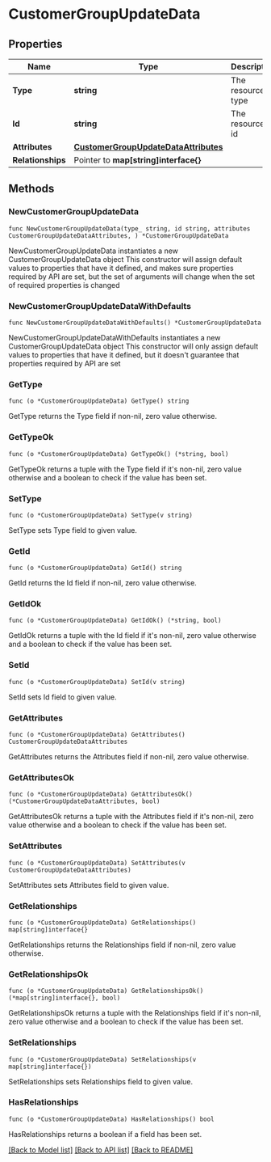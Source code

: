 # CustomerGroupUpdateData

## Properties

Name | Type | Description | Notes
------------ | ------------- | ------------- | -------------
**Type** | **string** | The resource&#39;s type | 
**Id** | **string** | The resource&#39;s id | 
**Attributes** | [**CustomerGroupUpdateDataAttributes**](CustomerGroupUpdateDataAttributes.md) |  | 
**Relationships** | Pointer to **map[string]interface{}** |  | [optional] 

## Methods

### NewCustomerGroupUpdateData

`func NewCustomerGroupUpdateData(type_ string, id string, attributes CustomerGroupUpdateDataAttributes, ) *CustomerGroupUpdateData`

NewCustomerGroupUpdateData instantiates a new CustomerGroupUpdateData object
This constructor will assign default values to properties that have it defined,
and makes sure properties required by API are set, but the set of arguments
will change when the set of required properties is changed

### NewCustomerGroupUpdateDataWithDefaults

`func NewCustomerGroupUpdateDataWithDefaults() *CustomerGroupUpdateData`

NewCustomerGroupUpdateDataWithDefaults instantiates a new CustomerGroupUpdateData object
This constructor will only assign default values to properties that have it defined,
but it doesn't guarantee that properties required by API are set

### GetType

`func (o *CustomerGroupUpdateData) GetType() string`

GetType returns the Type field if non-nil, zero value otherwise.

### GetTypeOk

`func (o *CustomerGroupUpdateData) GetTypeOk() (*string, bool)`

GetTypeOk returns a tuple with the Type field if it's non-nil, zero value otherwise
and a boolean to check if the value has been set.

### SetType

`func (o *CustomerGroupUpdateData) SetType(v string)`

SetType sets Type field to given value.


### GetId

`func (o *CustomerGroupUpdateData) GetId() string`

GetId returns the Id field if non-nil, zero value otherwise.

### GetIdOk

`func (o *CustomerGroupUpdateData) GetIdOk() (*string, bool)`

GetIdOk returns a tuple with the Id field if it's non-nil, zero value otherwise
and a boolean to check if the value has been set.

### SetId

`func (o *CustomerGroupUpdateData) SetId(v string)`

SetId sets Id field to given value.


### GetAttributes

`func (o *CustomerGroupUpdateData) GetAttributes() CustomerGroupUpdateDataAttributes`

GetAttributes returns the Attributes field if non-nil, zero value otherwise.

### GetAttributesOk

`func (o *CustomerGroupUpdateData) GetAttributesOk() (*CustomerGroupUpdateDataAttributes, bool)`

GetAttributesOk returns a tuple with the Attributes field if it's non-nil, zero value otherwise
and a boolean to check if the value has been set.

### SetAttributes

`func (o *CustomerGroupUpdateData) SetAttributes(v CustomerGroupUpdateDataAttributes)`

SetAttributes sets Attributes field to given value.


### GetRelationships

`func (o *CustomerGroupUpdateData) GetRelationships() map[string]interface{}`

GetRelationships returns the Relationships field if non-nil, zero value otherwise.

### GetRelationshipsOk

`func (o *CustomerGroupUpdateData) GetRelationshipsOk() (*map[string]interface{}, bool)`

GetRelationshipsOk returns a tuple with the Relationships field if it's non-nil, zero value otherwise
and a boolean to check if the value has been set.

### SetRelationships

`func (o *CustomerGroupUpdateData) SetRelationships(v map[string]interface{})`

SetRelationships sets Relationships field to given value.

### HasRelationships

`func (o *CustomerGroupUpdateData) HasRelationships() bool`

HasRelationships returns a boolean if a field has been set.


[[Back to Model list]](../README.md#documentation-for-models) [[Back to API list]](../README.md#documentation-for-api-endpoints) [[Back to README]](../README.md)


